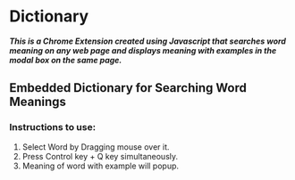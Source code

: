 # Dictionary
**_This is a Chrome Extension created using Javascript that searches word meaning on any web page and displays meaning with examples in the modal box on the same page._**
## Embedded Dictionary for Searching Word Meanings
### Instructions to use:
1. Select Word by Dragging mouse over it.
2. Press Control key + Q key simultaneously.
3. Meaning of word with example will popup.
